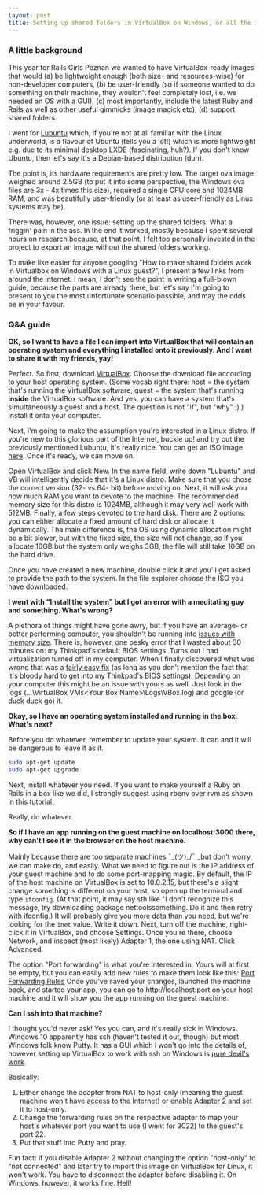 ```yaml
---
layout: post
title: Setting up shared folders in VirtualBox on Windows, or all the issues you can run into in a single afternoon 
---
```


### A little background

This year for Rails Girls Poznan we wanted to have VirtualBox-ready images that would (a) be lightweight enough (both size- and resources-wise) for non-developer computers, (b) be user-friendly (so if someone wanted to do something on their machine, they wouldn't feel completely lost, i.e. we needed an OS with a GUI), (c) most importantly, include the latest Ruby and Rails as well as other useful gimmicks (image magick etc), (d) support shared folders.

I went for [Lubuntu](https://lubuntu.net/) which, if you're not at all familiar with the Linux underworld, is a flavour of Ubuntu (tells you a lot!) which is more lightweight e.g. due to its minimal desktop LXDE (fascinating, huh?). If you don't know Ubuntu, then let's say it's a Debian-based distribution (duh).

The point is, its hardware requirements are pretty low. The target ova image weighed around 2.5GB (to put it into some perspective, the Windows ova files are 3x - 4x times this size), required a single CPU core and 1024MB RAM, and was beautifully user-friendly (or at least as user-friendly as Linux systems may be).

There was, however, one issue: setting up the shared folders. What a friggin' pain in the ass. In the end it worked, mostly because I spent several hours on research because, at that point, I felt too personally invested in the project to export an image without the shared folders working.

To make like easier for anyone googling "How to make shared folders work in Virtualbox on Windows with a Linux guest?", I present a few links from around the internet. I mean, I don't see the point in writing a full-blown guide, because the parts are already there, but let's say I'm going to present to you the most unfortunate scenario possible, and may the odds be in your favour.

### Q&A guide

__OK, so I want to have a file I can import into VirtualBox that will contain an operating system and everything I installed onto it previously. And I want to share it with my friends, yay!__

Perfect. So first, download [VirtualBox](https://www.virtualbox.org/wiki/Downloads). Choose the download file according to your host operating system. (Some vocab right there: host = the system that's running the VirtualBox software, guest = the system that's running __inside__ the VirtualBox software. And yes, you can have a system that's simultaneously a guest and a host. The question is not "if", but "why" :) ) Install it onto your computer.

Next, I'm going to make the assumption you're interested in a Linux distro. If you're new to this glorious part of the Internet, buckle up! and try out the previously mentioned Lubuntu, it's really nice. You can get an ISO image [here](https://lubuntu.net/downloads/). Once it's ready, we can move on.

Open VirtualBox and click New. In the name field, write down "Lubuntu" and VB will intelligently decide that it's a Linux distro. Make sure that you chose the correct version (32- vs 64- bit) before moving on. Next, it will ask you how much RAM you want to devote to the machine. The recommended memory size for this distro is 1024MB, although it may very well work with 512MB. Finally, a few steps devoted to the hard disk. There are 2 options: you can either allocate a fixed amount of hard disk or allocate it dynamically. The main difference is, the OS using dynamic allocation might be a bit slower, but with the fixed size, the size will not change, so if you allocate 10GB but the system only weighs 3GB, the file will still take 10GB on the hard drive.

Once you have created a new machine, double click it and you'll get asked to provide the path to the system. In the file explorer choose the ISO you have downloaded.

__I went with "Install the system" but I got an error with a meditating guy and something. What's wrong?__

A plethora of things might have gone awry, but if you have an average- or better performing computer, you shouldn't be running into [issues with memory size](http://www.fixedbyvonnie.com/2014/09/heck-virtualbox-guru-meditation-error/#.W7Eb5xSxU5l). There is, however, one pesky error that I wasted about 30 minutes on: my Thinkpad's default BIOS settings. Turns out I had virtualization turned off in my computer. When I finally discovered what was wrong that was a [fairly easy fix](https://support.lenovo.com/pl/en/solutions/ht500006) (as long as you don't mention the fact that it's bloody hard to get into my Thinkpad's BIOS settings). Depending on your computer this might be an issue with yours as well. Just look in the logs (...\VirtualBox VMs\<Your Box Name>\Logs\VBox.log) and google (or duck duck go) it.

__Okay, so I have an operating system installed and running in the box. What's next?__

Before you do whatever, remember to update your system. It can and it will be dangerous to leave it as it.
```bash
sudo apt-get update
sudo apt-get upgrade
```
Next, install whatever you need. If you want to make yourself a Ruby on Rails in a box like we did, I strongly suggest using rbenv over rvm as shown in [this tutorial](https://gorails.com/setup/ubuntu/18.04).

Really, do whatever.

__So if I have an app running on the guest machine on localhost:3000 there, why can't I see it in the browser on the host machine.__

Mainly because there are too separate machines ¯\_(ツ)_/¯ _but don't worry, we can make do, and easily. What we need to figure out is the IP address of your guest machine and to do some port-mapping magic. By default, the IP of the host machine on VirtualBox is set to 10.0.2.15, but there's a slight change something is different on your host, so open up the terminal and type `ifconfig`. (At that point, it may say sth like "I don't recognize this message, try downloading package nettoolssomething. Do it and then retry with ifconfig.)
It will probably give you more data than you need, but we're looking for the `inet` value. Write it down. Next, turn off the machine, right-click it in VirtualBox, and choose Settings. Once you're there, choose Network, and inspect (most likely) Adapter 1, the one using NAT. Click Advanced.

The option "Port forwarding" is what you're interested in. Yours will at first be empty, but you can easily add new rules to make them look like this: [Port Forwarding Rules](https://i.imgur.com/jTAsWH2.png) Once you've saved your changes, launched the machine back, and started your app, you can go to http://localhost:port on your host machine and it will show you the app running on the guest machine.

__Can I ssh into that machine?__

I thought you'd never ask! Yes you can, and it's really sick in Windows. Windows 10 apparently has ssh (haven't tested it out, though) but most Windows folk know Putty. It has a GUI which I won't go into the details of, however setting up VirtualBox to work with ssh on Windows is [pure devil's work](https://unix.stackexchange.com/questions/145997/trying-to-ssh-to-local-vm-ubuntu-with-putty).

Basically:
1. Either change the adapter from NAT to host-only (meaning the guest machine won't have access to the Internet) or enable Adapter 2 and set it to host-only.
2. Change the forwarding rules on the respective adapter to map your host's whatever port you want to use (I went for 3022) to the guest's port 22.
3. Put that stuff into Putty and pray.

Fun fact: if you disable Adapter 2 without changing the option "host-only" to "not connected" and later try to import this image on VirtualBox for Linux, it won't work. You have to disconnect the adapter before disabling it. On Windows, however, it works fine. Hell!
